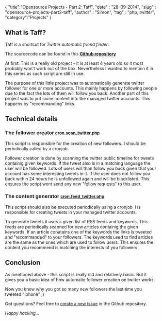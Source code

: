 {
	"title":"Opensource Projects - Part 2: Taff",
	"date" : "28-09-2014",
	"slug" : "opensource-projects-part2-taff",
	"author" : "Simon",
	"tag" : "php, twitter",
	"category":"Projects"
}

## What is Taff?

Taff is a shortcut for _Twitter automatic friend finder_.

The sourcecode can be found in this **[Github repository](https://github.com/nekudo/taff/)**

At first: This is a really old project - it is at least 4 years old so it most probably won't work out of the box. Nevertheless I wanted to mention it in this series as such script are still in use.

The purpose of this little project was to automatically generate twitter follower for one or more accounts. This mainly happens by following people due to the fact the lots of them will follow you back. Another part of this project was to put some content into the managed twitter accounts. This happens by "recommanding" links.

## Technical details

### The follower creator <small>[cron.scan_twitter.php](https://github.com/nekudo/taff/blob/master/crons/cron.scan_twitter.php)</small>

This script is responsible for the creation of new followers. I should be periodically called by a cronjob.

Follower creation is done by scanning the twitter public timeline for tweets containig given keywords. If the tweet also is in a matching language the user will be followed. Lots of users will than follow you back given that your account has some interesting tweets in it. If the user does not follow you back within 24 hours he is unfollowed again and will be blacklisted. This ensures the script wont send any new "follow requests" to this user.

### The content generator <small>[cron.feed_twitter.php](https://github.com/nekudo/taff/blob/master/crons/cron.feed_twitter.php)</small>

This script should also be executed periodically using a cronjob. I is responsible for creating tweets in your managed twitter accounts.

To generate tweets it uses a given list of RSS feeds and keywords. This feeds are periodically scanned for new articles containig the given keywords. If an article conatains one of the keywords the links is tweeted and "recommanded" to your followers. The keywords used to find articles are the same as the ones which are used to follow users. This ensures the content you recommend is matching the interests of you followers.
  
## Conclusion

As mentioned above - this script is really old and relatively basic. But it gives you a basic idea of how automatic follower creation on twitter works. 

Now you know why you got so many new followers the last time you tweeted "iphone" ;)

Got questions? Feel free to [create a new issue](https://github.com/nekudo/taff/issues/new) in the Github repository.

_Happy hacking..._
